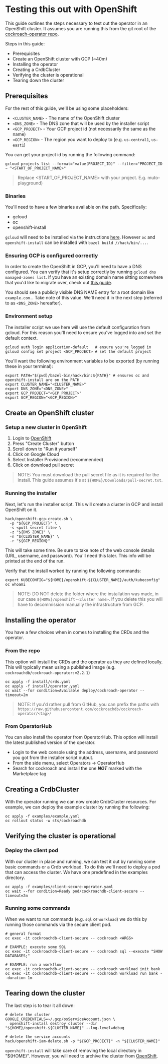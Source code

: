 # Testing this out with OpenShift

This guide outlines the steps necessary to test out the operator in an OpenShift cluster. It assumes you are running
this from the git root of the [cockroach-operator repo](https://github.com/cockroachdb/cockroach-operator).

Steps in this guide:

* Prerequisites
* Create an OpenShift cluster with GCP (~40m)
* Installing the operator
* Creating a CrdbCluster
* Verifying the cluster is operational
* Tearing down the cluster

## Prerequisites

For the rest of this guide, we'll be using some placeholders:

* `<CLUSTER_NAME>` - The name of the OpenShift cluster
* `<DNS_ZONE>` - The DNS zone that will be used by the installer script
* `<GCP_PROJECT>` - Your GCP project id (not necessarily the same as the name)
* `<GCP_REGION>` - The region you want to deploy to (e.g. `us-central1`, `us-east1`)

You can get your project id by running the following command:

```shell
gcloud projects list --format="value(PROJECT_ID)" --filter="PROJECT_ID ~ ^<START_OF_PROJECT_NAME>"
```

> Replace <START_OF_PROJECT_NAME> with your project. E.g. muto-playground)

### Binaries

You'll need to have a few binaries available on the path. Specifically:

* gcloud
* oc
* openshift-install

`gcloud` will need to be installed via the instructions [here](https://cloud.google.com/sdk/docs/install). However `oc`
and `openshift-install` can be installed with `bazel build //hack/bin/...`.

### Ensuring GCP is configured correctly

In order to create the OpenShift in GCP, you'll need to have a DNS configured. You can verify that it's setup correctly
by running `gcloud dns managed-zones list`. If you have an existing domain name sitting somewhere that you'd like to
migrate over, check out [this guide](https://cloud.google.com/dns/docs/migrating).

You should see a publicly visible DNS NAME entry for a root domain like `example.com.`. Take note of this value. We'll
need it in the next step (referred to as `<DNS_ZONE>` hereafter).

### Environment setup

The installer script we use here will use the default configuration from gcloud. For this reason you'll need to ensure
you've logged into and set the default context.

```shell
gcloud auth login application-default   # ensure you're logged in
gcloud config set project <GCP_PROJECT> # set the default project
```

You'll want the following environment variables to be exported (by running these in your terminal):

```shell
export PATH="$(pwd)/bazel-bin/hack/bin:${PATH}" # ensures oc and openshift-install are on the PATH
export CLUSTER_NAME="<CLUSTER_NAME>"
export DNS_ZONE="<DNS_ZONE>"
export GCP_PROJECT="<GCP_PROJECT>"
export GCP_REGION="<GCP_REGION>"
```

## Create an OpenShift cluster

### Setup a new cluster in OpenShift

1. Login to [OpenShift](https://cloud.redhat.com/openshift/)
2. Press "Create Cluster" button
3. Scroll down to "Run it yourself"
4. Click on Google Cloud
5. Select Installer Provisioned (recommended)
6. Click on download pull secret

> NOTE: You must download the pull secret file as it is required for the install. This guide assumes it's at
`${HOME}/Downloads/pull-secret.txt`.


### Running the installer

Next, let's run the installer script. This will create a cluster in GCP and install OpenShift on it.

```shell
hack/openshift-gcp-create.sh \
  -p "${GCP_PROJECT}" \
  -s <pull secret file> \
  -z "${DNS_ZONE}" \
  -n "${CLUSTER_NAME}" \
  -r "${GCP_REGION}"
```

This will take some time. Be sure to take note of the web console details (URL, username, and password). You'll need
this later. This info will be printed at the end of the run.

Verify that the install worked by running the following commands:

```shell
export KUBECONFIG="${HOME}/openshift-${CLUSTER_NAME}/auth/kubeconfig"
oc whoami
```

> NOTE: DO NOT delete the folder where the installation was made, in our case `${HOME}/openshift-<cluster name>`. If you
> delete this you will have to decommission manually the infrastructure from GCP.

## Installing the operator

You have a few choices when in comes to installing the CRDs and the operator.

### From the repo

This option will install the CRDs and the operator as they are defined locally. This will typically mean using a
published image (e.g. `cockroachdb/cockroach-operator:v2.2.1`)

```shell
oc apply -f install/crds.yaml
oc apply -f install/operator.yaml
oc wait --for condition=Available deploy/cockroach-operator --timeout=2m
```

> NOTE: If you'd rather pull from GitHub, you can prefix the paths with
`https://raw.githubusercontent.com/cockroachdb/cockroach-operator/<tag>/`

### From OperatorHub

You can also install the operator from OperatorHub. This option will install the latest published version of the
operator.

* Login to the web console using the address, username, and password you got from the installer script output.
* From the side menu, select Operators -> OperatorHub
* Search for cockroach and install the one _**NOT**_ marked with the Marketplace tag

## Creating a CrdbCluster

With the operator running we can now create CrdbCluster resources. For example, we can deploy the example cluster by
running the following:

```shell
oc apply -f examples/example.yaml
oc rollout status -w sts/cockroachdb
```

## Verifying the cluster is operational

### Deploy the client pod

With our cluster in place and running, we can test it out by running some basic commands or a Crdb workload. To do this
we'll need to deploy a pod that can access the cluster. We have one predefined in the examples directory.

```shell
oc apply -f examples/client-secure-operator.yaml
oc wait --for condition=Ready pod/cockroachdb-client-secure --timeout=2m
```

### Running some commands

When we want to run commands (e.g. `sql` or `workload`) we do this by running those commands via the secure client pod.

```shell
# general format
oc exec -it cockroachdb-client-secure -- cockroach <ARGS>

# EXAMPLE: execute some SQL
oc exec -it cockroachdb-client-secure -- cockroach sql --execute "SHOW DATABASES;"

# EXAMPLE: run a workflow
oc exec -it cockroachdb-client-secure -- cockroach workload init bank
oc exec -it cockroachdb-client-secure -- cockroach workload run bank --duration 1m
```

## Tearing down the cluster

The last step is to tear it all down:

```shell
# delete the cluster
GOOGLE_CREDENTIALS=~/.gcp/osServiceAccount.json \
  openshift-install destroy cluster --dir "${HOME}/openshift-${CLUSTER_NAME}" --log-level=debug

# delete the service accounts
hack/openshift-iam-delete.sh -p "${GCP_PROJECT}" -n "${CLUSTER_NAME}"
```

`openshift-install` will take care of removing the local directory in "${HOME}". However, you will need to archive the
cluster from [OpenShift](https://cloud.redhat.com/openshift/).
